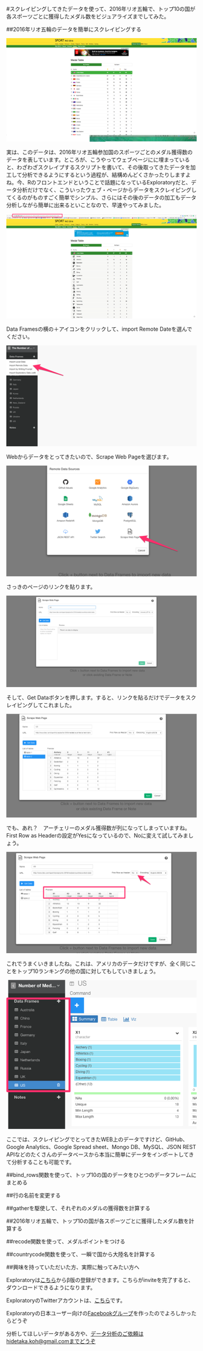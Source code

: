 #スクレイピングしてきたデータを使って、2016年リオ五輪で、トップ10の国が各スポーツごとに獲得したメダル数をビジュアライズまでしてみた。

##2016年リオ五輪のデータを簡単にスクレイピングする

![](images/medal_table0.png)

実は、このデータは、2016年リオ五輪参加国のスポーツごとのメダル獲得数のデータを表しています。ところが、こうやってウェブページにに埋まっていると、わざわざスクレイプするスクリプトを書いて、その後取ってきたデータを加工して分析できるようにするという過程が、結構めんどくさかったりしますよね。今、Rのフロントエンドということで話題になっているExploratoryだと、データ分析だけでなく、こういったウェブ・ページからデータをスクレイピングしてくるのがものすごく簡単でシンプル、さらにはその後のデータの加工もデータ分析しながら簡単に出来るといことなので、早速やってみました。

![](images/Medal_Table.png)

Data Framesの横の＋アイコンをクリックして、import Remote Dateを選んでください。

![](images/import-remote-medal.png)

Webからデータをとってきたいので、Scrape Web Pageを選びます。

![](images/scrape-medal.png)

さっきのページのリンクを貼ります。

![](images/scrape-us.png)

そして、Get Dataボタンを押します。すると、リンクを貼るだけでデータをスクレイピングしてこれました。

![](images/scrape-us-medal.png)

でも、あれ？　アーチェリーのメダル獲得数が列になってしまっていますね。First Row as Headerの設定がYesになっているので、Noに変えて試してみましょう。

![](images/first-row-medal.png)

これでうまくいきましたね。これは、アメリカのデータだけですが、全く同じことをトップ10ランキングの他の国に対してもしていきましょう。

![](images/all-medal.png)

ここでは、スクレイピングでとってきたWEB上のデータですけど、GitHub、Google Analytics、Google Spread sheet、Mongo DB、MySQL、JSON REST APIなどのたくさんのデータベースから本当に簡単にデータをインポートしてきて分析することも可能です。


##bind_rows関数を使って、トップ10の国のデータをひとつのデータフレームにまとめる



##行の名前を変更する

##gatherを駆使して、それぞれのメダルの獲得数を計算する

##2016年リオ五輪で、トップ10の国が各スポーツごとに獲得したメダル数を計算する

##recode関数を使って、メダルポイントをつける

##countrycode関数を使って、一瞬で国から大陸名を計算する


##興味を持っていただいた方、実際に触ってみたい方へ

Exploratoryは[こちら](https://exploratory.io/
)からβ版の登録ができます。こちらがinviteを完了すると、ダウンロードできるようになります。


ExploratoryのTwitterアカウントは、[こちら](https://twitter.com/ExploratoryData
)です。

Exploratoryの日本ユーザー向けの[Facebookグループ](https://www.facebook.com/groups/1087437647994959/members/
)を作ったのでよろしかったらどうぞ

分析してほしいデータがある方や、データ分析のご依頼はhidetaka.koh@gmail.comまでどうぞ

